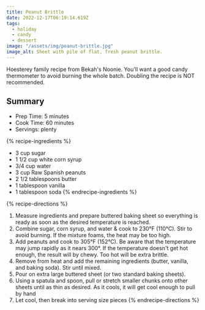 ```yaml
---
title: Peanut Brittle
date: 2022-12-17T06:19:14.619Z
tags:
  - holiday
  - candy
  - dessert
image: "/assets/img/peanut-brittle.jpg"
image_alt: Sheet with pile of flat, fresh peanut brittle.
---
```

Hoesterey family recipe from Bekah's Noonie. You'll want a good candy thermometer to avoid burning the whole batch. Doubling the recipe is NOT recommended.

## Summary

- Prep Time: 5 minutes
- Cook Time: 60 minutes
- Servings: plenty

{% recipe-ingredients %}

- 3 cup sugar
- 1 1/2 cup white corn syrup
- 3/4 cup water
- 3 cup Raw Spanish peanuts
- 2 1/2 tablespoons butter
- 1 tablespoon vanilla
- 1 tablespoon soda
{% endrecipe-ingredients %}

{% recipe-directions %}

1. Measure ingredients and prepare buttered baking sheet so everything is ready as soon as the desired temperature is reached.
1. Combine sugar, corn syrup, and water & cook to 230°F (110°C). Stir to avoid burning. If the mixture foams, the heat may be too high.
1. Add peanuts and cook to 305°F (152°C). Be aware that the temperature may jump rapidly as it nears 300°. If the temperature doesn't get hot enough, the result will by chewy. Too hot will be extra brittle.
1. Remove from heat and add the remaining ingredients (butter, vanilla, and baking soda). Stir until mixed.
1. Pour on extra large buttered sheet (or two standard baking sheets).
1. Using a spatula and spoon, pull or stretch smaller chunks onto other sheets until as thin as desired. As it cools, it will get cool enough to pull by hand
1. Let cool, then break into serving size pieces
{% endrecipe-directions %}
